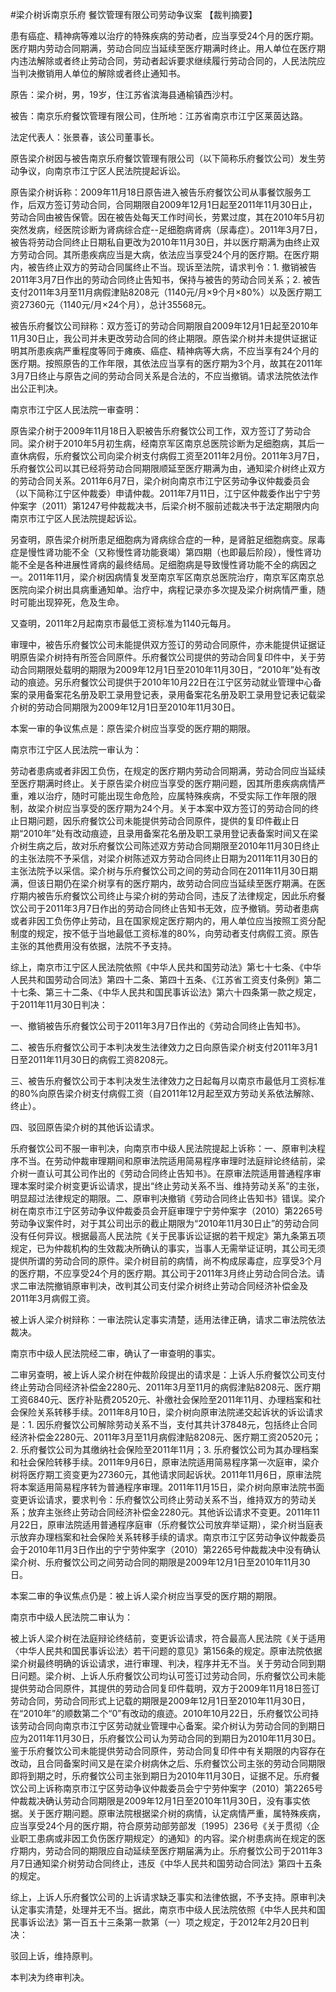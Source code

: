 #梁介树诉南京乐府 餐饮管理有限公司劳动争议案 
【裁判摘要】

患有癌症、精神病等难以治疗的特殊疾病的劳动者，应当享受24个月的医疗期。医疗期内劳动合同期满，劳动合同应当延续至医疗期满时终止。用人单位在医疗期内违法解除或者终止劳动合同，劳动者起诉要求继续履行劳动合同的，人民法院应当判决撤销用人单位的解除或者终止通知书。



原告：梁介树，男，19岁，住江苏省滨海县通榆镇西沙村。

被告：南京乐府餐饮管理有限公司，住所地：江苏省南京市江宁区莱茵达路。

法定代表人：张景春，该公司董事长。

原告梁介树因与被告南京乐府餐饮管理有限公司（以下简称乐府餐饮公司）发生劳动争议，向南京市江宁区人民法院提起诉讼。

原告梁介树诉称：2009年11月18日原告进入被告乐府餐饮公司从事餐饮服务工作，后双方签订劳动合同，合同期限自2009年12月1日起至2011年11月30日止，劳动合同由被告保管。因在被告处每天工作时间长，劳累过度，其在2010年5月初突然发病，经医院诊断为肾病综合症--足细胞病肾病（尿毒症）。2011年3月7日，被告将劳动合同终止日期私自更改为2010年11月30日，并以医疗期满为由终止双方劳动合同。其所患疾病应当是大病，依法应当享受24个月的医疗期。在医疗期内，被告终止双方的劳动合同属终止不当。现诉至法院，请求判令：1. 撤销被告2011年3月7日作出的劳动合同终止告知书，保持与被告的劳动合同关系；2. 被告支付2011年3月至11月病假津贴8208元（1140元/月×9个月×80%）以及医疗期工资27360元（1140元/月×24个月），总计35568元。

被告乐府餐饮公司辩称：双方签订的劳动合同期限自2009年12月1日起至2010年11月30日止，我公司并未更改劳动合同的终止期限。原告梁介树并未提供证据证明其所患疾病严重程度等同于瘫痪、癌症、精神病等大病，不应当享有24个月的医疗期。按照原告的工作年限，其依法应当享有的医疗期为3个月，故其在2011年3月7日终止与原告之间的劳动合同关系是合法的，不应当撤销。请求法院依法作出公正判决。

南京市江宁区人民法院一审查明：

原告梁介树于2009年11月18日入职被告乐府餐饮公司工作，双方签订了劳动合同。梁介树于2010年5月初生病，经南京军区南京总医院诊断为足细胞病，其后一直休病假，乐府餐饮公司向梁介树支付病假工资至2011年2月份。2011年3月7日，乐府餐饮公司以其已经将劳动合同期限顺延至医疗期满为由，通知梁介树终止双方的劳动合同关系。2011年6月7日，梁介树向南京市江宁区劳动争议仲裁委员会（以下简称江宁区仲裁委）申请仲裁。2011年7月11日，江宁区仲裁委作出宁宁劳仲案字（2011）第1247号仲裁裁决书，后梁介树不服前述裁决书于法定期限内向南京市江宁区人民法院提起诉讼。

另查明，原告梁介树所患足细胞病为肾病综合症的一种，是肾脏足细胞病变。尿毒症是慢性肾功能不全（又称慢性肾功能衰竭）第四期（也即最后阶段），慢性肾功能不全是各种进展性肾病的最终结局。足细胞病是导致慢性肾功能不全的病因之一。2011年11月，梁介树因病情复发至南京军区南京总医院治疗，南京军区南京总医院向梁介树出具病重通知单。治疗中，病程记录亦多次提及梁介树病情严重，随时可能出现猝死，危及生命。

又查明，2011年2月起南京市最低工资标准为1140元每月。

审理中，被告乐府餐饮公司未能提供双方签订的劳动合同原件，亦未能提供证据证明原告梁介树持有所签合同原件。乐府餐饮公司提供的劳动合同复印件中，关于劳动合同期限处载明的期限为2009年12月1日至2010年11月30日，“2010年”处有改动的痕迹。另乐府餐饮公司提供于2010年10月22日在江宁区劳动就业管理中心备案的录用备案花名册及职工录用登记表，录用备案花名册及职工录用登记表记载梁介树的劳动合同期限为2009年12月1日至2010年11月30日。

本案一审的争议焦点是：原告梁介树应当享受的医疗期的期限。

南京市江宁区人民法院一审认为：

劳动者患病或者非因工负伤，在规定的医疗期内劳动合同期满，劳动合同应当延续至医疗期满时终止。关于原告梁介树应当享受的医疗期问题，因其所患疾病病情严重，难以治疗，随时可能出现生命危险，应属特殊疾病，不受实际工作年限的限制，故梁介树应当享受的医疗期为24个月。关于本案中双方签订的劳动合同的终止日期问题，因乐府餐饮公司未能提供劳动合同原件，提供的复印件截止日期“2010年”处有改动痕迹，且录用备案花名册及职工录用登记表备案时间又在梁介树生病之后，故对乐府餐饮公司陈述双方劳动合同期限至2010年11月30日终止的主张法院不予采信，对梁介树陈述双方劳动合同终止日期为2011年11月30日的主张法院予以采信。梁介树与乐府餐饮公司之间的劳动合同在2011年11月30日期满，但该日期仍在梁介树享有的医疗期内，故劳动合同应当延续至医疗期满。在医疗期内被告乐府餐饮公司终止与梁介树的劳动合同，违反了法律规定，因此乐府餐饮公司于2011年3月7日作出的劳动合同终止告知书无效，应予撤销。劳动者患病或者非因工负伤停止劳动，且在国家规定医疗期内的，用人单位应当按照工资分配制度的规定，按不低于当地最低工资标准的80%，向劳动者支付病假工资。原告主张的其他费用没有依据，法院不予支持。

综上，南京市江宁区人民法院依照《中华人民共和国劳动法》第七十七条、《中华人民共和国劳动合同法》第四十二条、第四十五条、《江苏省工资支付条例》第二十七条、第三十二条、《中华人民共和国民事诉讼法》第六十四条第一款之规定，于2011年11月30日判决：

一、撤销被告乐府餐饮公司于2011年3月7日作出的《劳动合同终止告知书》。

二、被告乐府餐饮公司于本判决发生法律效力之日向原告梁介树支付2011年3月1日至2011年11月30日的病假工资8208元。

三、被告乐府餐饮公司于本判决发生法律效力之日起每月以南京市最低月工资标准的80%向原告梁介树支付病假工资（自2011年12月起至双方劳动关系依法解除、终止）。

四、驳回原告梁介树的其他诉讼请求。

乐府餐饮公司不服一审判决，向南京市中级人民法院提起上诉称：一、原审判决程序不当。在劳动仲裁审理期间和原审法院适用简易程序审理时法庭辩论终结前，梁介树一直认可其公司作出的《劳动合同终止告知书》。在原审法院适用普通程序审理本案时梁介树变更诉讼请求，提出“终止劳动关系不当、维持劳动关系”的主张，明显超过法律规定的期限。二、原审判决撤销《劳动合同终止告知书》错误。梁介树在南京市江宁区劳动争议仲裁委员会开庭审理宁宁劳仲案字（2010）第2265号劳动争议案件时，对于其公司出示的截止期限为“2010年11月30日止”的劳动合同没有任何异议。根据最高人民法院《关于民事诉讼证据的若干规定》第九条第五项规定，已为仲裁机构的生效裁决所确认的事实，当事人无需举证证明，其公司无须提供所谓的劳动合同的原件。梁介树目前的病情，尚不构成尿毒症，应享受3个月的医疗期，不应享受24个月的医疗期。其公司于2011年3月终止劳动合同合法。请求二审法院撤销原审判决，改判其公司支付梁介树终止劳动合同经济补偿金及2011年3月病假工资。

被上诉人梁介树辩称：一审法院认定事实清楚，适用法律正确，请求二审法院依法裁决。

南京市中级人民法院经二审，确认了一审查明的事实。

二审另查明，被上诉人梁介树在仲裁阶段提出的请求是：上诉人乐府餐饮公司支付终止劳动合同经济补偿金2280元、2011年3月至11月的病假津贴8208元、医疗期工资6840元、医疗补贴费20520元、补缴社会保险至2011年11月、办理档案和社会保险关系转移手续。2011年8月10日，梁介树向原审法院递交起诉状的诉讼请求是：1. 因乐府餐饮公司解除劳动关系不当，支付其共计37848元，包括终止合同经济补偿金2280元、2011年3月至11月病假津贴8208元、医疗期工资20520元；2. 乐府餐饮公司为其缴纳社会保险至2011年11月；3. 乐府餐饮公司为其办理档案和社会保险转移手续。2011年9月6日，原审法院适用简易程序第一次庭审，梁介树将医疗期工资变更为27360元，其他请求同起诉状。2011年11月6日，原审法院将本案适用简易程序转为普通程序审理。2011年11月15日，梁介树向原审法院书面变更诉讼请求，要求判令：乐府餐饮公司终止劳动关系不当，维持双方的劳动关系；放弃主张终止劳动合同经济补偿金2280元。其他诉讼请求不变更。2011年11月22日，原审法院适用普通程序庭审（乐府餐饮公司放弃举证期），梁介树当庭表示放弃办理档案和社会保险关系转移手续的请求。南京市江宁区劳动争议仲裁委员会于2010年11月3日作出的宁宁劳仲案字（2010）第2265号仲裁裁决中没有确认梁介树、乐府餐饮公司之间劳动合同的期限是2009年12月1日至2010年11月30日。

本案二审的争议焦点仍是：被上诉人梁介树应当享受的医疗期的期限。

南京市中级人民法院二审认为：

被上诉人梁介树在法庭辩论终结前，变更诉讼请求，符合最高人民法院《关于适用〈中华人民共和国民事诉讼法〉若干问题的意见》第156条的规定。原审法院依据梁介树最终明确的诉讼请求，进行审理、判决，程序并无不当。关于劳动合同到期日问题。梁介树、上诉人乐府餐饮公司均认可签订过劳动合同，乐府餐饮公司未能提供劳动合同原件，其提供的劳动合同复印件载明，双方于2009年11月18日签订劳动合同，劳动合同形式上记载的期限是2009年12月1日至2010年11月30日，在“2010年”的顺数第二个“0”有改动的痕迹。2010年10月22日，乐府餐饮公司持该劳动合同向南京市江宁区劳动就业管理中心备案。梁介树认为劳动合同的到期日应为2011年11月30日，乐府餐饮公司认为劳动合同的到期日为2010年11月30日。鉴于乐府餐饮公司未能提供劳动合同原件，劳动合同复印件中有关期限的内容存在改动，且合同备案时间又是在梁介树病休之后、乐府餐饮公司主张的劳动合同期限即将到期之时，乐府餐饮公司主张到期日为2010年11月30日，证据不足。乐府餐饮公司上诉称南京市江宁区劳动争议仲裁委员会宁宁劳仲案字（2010）第2265号仲裁裁决确认劳动合同期限是2009年12月1日至2010年11月30日，没有事实依据。关于医疗期问题。原审法院根据梁介树的病情，认定病情严重，属特殊疾病，应当享受24个月的医疗期，符合原劳动部劳部发〔1995〕236号《关于贯彻〈企业职工患病或非因工负伤医疗期规定〉的通知》的内容。梁介树患病尚在规定的医疗期内，劳动合同的期限应自动延续至医疗期届满为止。乐府餐饮公司于2011年3月7日通知梁介树劳动合同终止，违反《中华人民共和国劳动合同法》第四十五条的规定。

综上，上诉人乐府餐饮公司的上诉请求缺乏事实和法律依据，不予支持。原审判决认定事实清楚，处理并无不当。据此，南京市中级人民法院依照《中华人民共和国民事诉讼法》第一百五十三条第一款第（一）项之规定，于2012年2月20日判决：

驳回上诉，维持原判。

本判决为终审判决。


